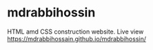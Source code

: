 # mdrabbihossin
HTML amd CSS construction website.
Live view https://mdrabbihossain.github.io/mdrabbihossin/
